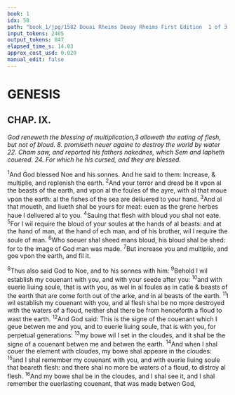 ```yaml
---
book: 1
idx: 58
path: "book_1/jpg/1582 Douai Rheims Douay Rheims First Edition  1 of 3 1609 Old Testament.pdf-58.jpg"
input_tokens: 2405
output_tokens: 847
elapsed_time_s: 14.03
approx_cost_usd: 0.020
manual_edit: false
---
```

# GENESIS

## CHAP. IX.

*God reneweth the blessing of multiplication,3 alloweth the eating of flesh, but not of bloud. 8. promiseth neuer againe to destroy the world by water 22. Cham saw, and reported his fathers nakednes, which Sem and Iapheth couered. 24. For which he his cursed, and they are blessed.*

[^1]: Of this commandment, or rather blessing see the Annotations. chap. 1. v. 28.

<sup>1</sup>And God blessed Noe and his sonnes. And he said to them: Increase, & multiplie, and replenish the earth. <sup>2</sup>And your terror and dread be it vpon al the beasts of the earth, and vpon al the foules of the ayre, with al that moue vpon the earth: al the fishes of the sea are deliuered to your hand. <sup>3</sup>And al that moueth, and liueth shal be yours for meat: euen as the grene herbes haue I deliuered al to you. <sup>4</sup>Sauing that flesh with bloud you shal not eate. <sup>5</sup>For I wil require the bloud of your soules at the hands of al beasts: and at the hand of man, at the hand of ech man, and of his brother, wil I require the soule of man. <sup>6</sup>Who soeuer shal sheed mans bloud, his bloud shal be shed: for to the image of God man was made. <sup>7</sup>But increase you and multiplie, and goe vpon the earth, and fil it.

<sup>8</sup>Thus also said God to Noe, and to his sonnes with him: <sup>9</sup>Behold I wil establish my couenant with you, and with your seede after you: <sup>10</sup>and with euerie liuing soule, that is with you, as wel in al foules as in catle & beasts of the earth that are come forth out of the arke, and in al beasts of the earth. <sup>11</sup>I wil establish my couenant with you, and al flesh shal be no more destroyed with the waters of a floud, neither shal there be from henceforth a floud to wast the earth. <sup>12</sup>And God said: This is the signe of the couenant which I geue betwen me and you, and to euerie liuing soule, that is with you, for perpetual generations: <sup>13</sup>my bowe wil I set in the cloudes, and it shal be the signe of a couenant betwen me and betwen the earth. <sup>14</sup>And when I shal couer the element with cloudes, my bowe shal appeare in the cloudes: <sup>15</sup>and I shal remember my couenant with you, and with euerie liuing soule that beareth flesh: and there shal no more be waters of a floud, to distroy al flesh. <sup>16</sup>And my bowe shal be in the cloudes, and I shal see it, and I shal remember the euerlasting couenant, that was made betwen God,

[^2]: The rainbow was before, but was not a signe, as now God saith henceforth it should be, for men to remember his promise. Seuerianus in Gen. S. Tho. Quodlib. 3. a. 30.